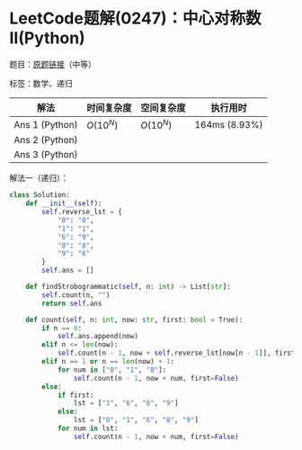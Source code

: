 # LeetCode题解(0247)：中心对称数II(Python)

题目：[原题链接](https://leetcode-cn.com/problems/strobogrammatic-number-ii/)（中等）

标签：数学、递归

| 解法           | 时间复杂度 | 空间复杂度 | 执行用时      |
| -------------- | ---------- | ---------- | ------------- |
| Ans 1 (Python) | $O(10^N)$  | $O(10^N)$  | 164ms (8.93%) |
| Ans 2 (Python) |            |            |               |
| Ans 3 (Python) |            |            |               |

解法一（递归）：

```python
class Solution:
    def __init__(self):
        self.reverse_lst = {
            "0": "0",
            "1": "1",
            "6": "9",
            "8": "8",
            "9": "6"
        }
        self.ans = []

    def findStrobogrammatic(self, n: int) -> List[str]:
        self.count(n, "")
        return self.ans

    def count(self, n: int, now: str, first: bool = True):
        if n == 0:
            self.ans.append(now)
        elif n <= len(now):
            self.count(n - 1, now + self.reverse_lst[now[n - 1]], first=False)
        elif n == 1 or n == len(now) + 1:
            for num in ["0", "1", "8"]:
                self.count(n - 1, now + num, first=False)
        else:
            if first:
                lst = ["1", "6", "8", "9"]
            else:
                lst = ["0", "1", "6", "8", "9"]
            for num in lst:
                self.count(n - 1, now + num, first=False)
```